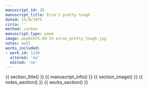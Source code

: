```yaml
---
manuscript_id: 28
manuscript_title: Ezra's pretty tough
dated: 15/9/1975
circa: ''
method: carbon
manuscript_type: poem
image: poem1975-09-15-ezras_pretty_tough.jpg
notes: null
works_included:
- work_id: 1156
  altered: 'no'
  edited: 'no'
---
```


{{ section_title() }}
{{ manuscript_info() }}
{{ section_image() }}
{{ notes_section() }}
{{ works_section() }}
